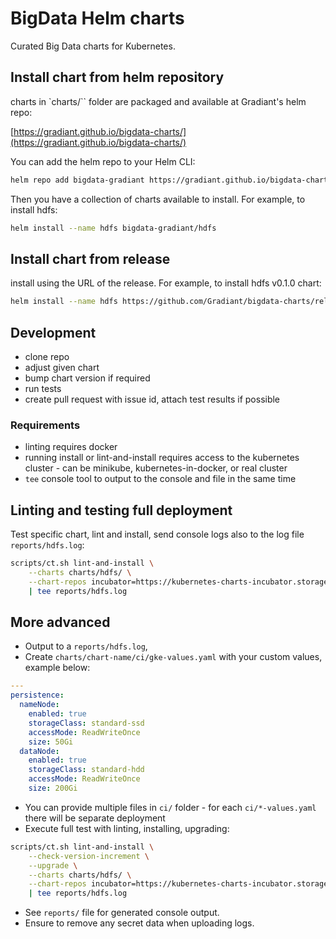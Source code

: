 # BigData Helm charts

Curated Big Data charts for Kubernetes.

## Install chart from helm repository

charts in `charts/`` folder are packaged and available at Gradiant's helm repo:  

[https://gradiant.github.io/bigdata-charts/](https://gradiant.github.io/bigdata-charts/)

You can add the helm repo to your Helm CLI:

```bash
helm repo add bigdata-gradiant https://gradiant.github.io/bigdata-charts/
```

Then you have a collection of charts available to install. For example, to install hdfs:

```bash
helm install --name hdfs bigdata-gradiant/hdfs
```

## Install chart from release

install using the URL of the release. For example, to install hdfs v0.1.0 chart:

```bash
helm install --name hdfs https://github.com/Gradiant/bigdata-charts/releases/download/hdfs-0.1.0/hdfs-0.1.0.tgz
```

## Development

- clone repo
- adjust given chart
- bump chart version if required
- run tests
- create pull request with issue id, attach test results if possible

### Requirements

- linting requires docker
- running install or lint-and-install requires access to the kubernetes cluster - can be minikube, kubernetes-in-docker, or real cluster
- `tee` console tool to output to the console and file in the same time

## Linting and testing full deployment

Test specific chart, lint and install, send console logs also to the log file `reports/hdfs.log`:

```bash
scripts/ct.sh lint-and-install \
    --charts charts/hdfs/ \
    --chart-repos incubator=https://kubernetes-charts-incubator.storage.googleapis.com/,gradiant=https://gradiant.github.io/bigdata-charts \
    | tee reports/hdfs.log
```

## More advanced

- Output to a `reports/hdfs.log`, 
- Create `charts/chart-name/ci/gke-values.yaml` with your custom values, example below:

```yaml
---
persistence:
  nameNode:
    enabled: true
    storageClass: standard-ssd
    accessMode: ReadWriteOnce
    size: 50Gi
  dataNode:
    enabled: true
    storageClass: standard-hdd
    accessMode: ReadWriteOnce
    size: 200Gi

```

- You can provide multiple files in `ci/` folder - for each `ci/*-values.yaml` there will be separate deployment
- Execute full test with linting, installing, upgrading:

```bash
scripts/ct.sh lint-and-install \
    --check-version-increment \
    --upgrade \
    --charts charts/hdfs/ \
    --chart-repos incubator=https://kubernetes-charts-incubator.storage.googleapis.com/,gradiant=https://gradiant.github.io/bigdata-charts \
    | tee reports/hdfs.log
```

- See `reports/` file for generated console output.
- Ensure to remove any secret data when uploading logs.
